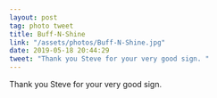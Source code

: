 ```yaml
---
layout: post
tag: photo tweet
title: Buff-N-Shine
link: "/assets/photos/Buff-N-Shine.jpg"
date: 2019-05-18 20:44:29
tweet: "Thank you Steve for your very good sign. "
---
```

Thank you Steve for your very good sign.